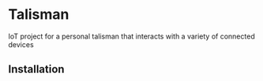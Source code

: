 # Talisman
IoT project for a personal talisman that interacts with a variety of connected devices

## Installation